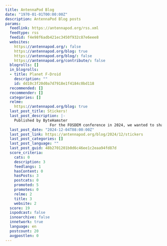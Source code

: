 ```yaml
---
title: AntennaPod Blog
date: "1970-01-01T00:00:00Z"
description: AntennaPod Blog posts
params:
  feedlink: https://antennapod.org/rss.xml
  feedtype: rss
  feedid: f4e98f6adb421ec3450f932c87e6eee8
  websites:
    https://antennapod.org/: false
    https://antennapod.org/blog: true
    https://antennapod.org/blog/: false
    https://antennapod.org/contribute/: false
  blogrolls: []
  in_blogrolls:
  - title: Planet F-Droid
    description: ""
    id: dd10c3f20d0a7d7918e1f4184c0bd118
  recommended: []
  recommender: []
  categories: []
  relme:
    https://antennapod.org/blog: true
  last_post_title: Stickers!
  last_post_description: |-
    Published by ByteHamster
                    For the FOSDEM conference in 2024, we wanted to share our love for AntennaPod. Who wouldn’t love some AntennaPod stickers? That’s why we asked for help
  last_post_date: "2024-12-04T08:00:00Z"
  last_post_link: https://antennapod.org/blog/2024/12/stickers
  last_post_categories: []
  last_post_language: ""
  last_post_guid: 48b2701201b0d6c46ee1c2eaa94fd87d
  score_criteria:
    cats: 0
    description: 3
    feedlangs: 1
    hasContent: 0
    hasPosts: 3
    postcats: 0
    promoted: 5
    promotes: 0
    relme: 2
    title: 3
    website: 2
  score: 19
  ispodcast: false
  isnoarchive: false
  innetwork: true
  language: en
  postcount: 20
  avgpostlen: 0
---
```

